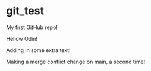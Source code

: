 # git_test
My first GitHub repo!

Hellow Odin!

Adding in some extra text!

Making a merge conflict change on main, a second time!
